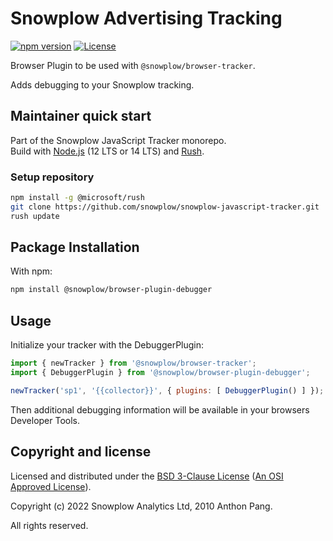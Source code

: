 # Snowplow Advertising Tracking

[![npm version][npm-image]][npm-url]
[![License][license-image]](LICENSE)

Browser Plugin to be used with `@snowplow/browser-tracker`.

Adds debugging to your Snowplow tracking.

## Maintainer quick start

Part of the Snowplow JavaScript Tracker monorepo.  
Build with [Node.js](https://nodejs.org/en/) (12 LTS or 14 LTS) and [Rush](https://rushjs.io/).

### Setup repository

```bash
npm install -g @microsoft/rush 
git clone https://github.com/snowplow/snowplow-javascript-tracker.git
rush update
```

## Package Installation

With npm:

```bash
npm install @snowplow/browser-plugin-debugger
```

## Usage

Initialize your tracker with the DebuggerPlugin:

```js
import { newTracker } from '@snowplow/browser-tracker';
import { DebuggerPlugin } from '@snowplow/browser-plugin-debugger';

newTracker('sp1', '{{collector}}', { plugins: [ DebuggerPlugin() ] }); // Also stores reference at module level
```

Then additional debugging information will be available in your browsers Developer Tools.

## Copyright and license

Licensed and distributed under the [BSD 3-Clause License](LICENSE) ([An OSI Approved License][osi]).

Copyright (c) 2022 Snowplow Analytics Ltd, 2010 Anthon Pang.

All rights reserved.

[npm-url]: https://www.npmjs.com/package/@snowplow/browser-plugin-ad-tracking
[npm-image]: https://img.shields.io/npm/v/@snowplow/browser-plugin-ad-tracking
[docs]: https://docs.snowplowanalytics.com/docs/collecting-data/collecting-from-own-applications/javascript-tracker/
[osi]: https://opensource.org/licenses/BSD-3-Clause
[license-image]: https://img.shields.io/npm/l/@snowplow/browser-plugin-ad-tracking
